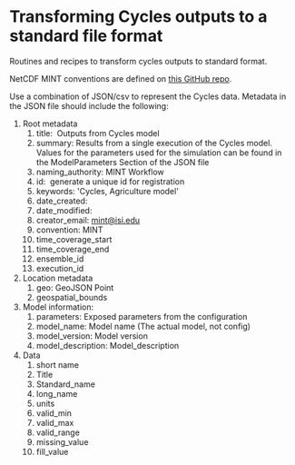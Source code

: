 # Transforming Cycles outputs to a standard file format

Routines and recipes to transform cycles outputs to standard format.

NetCDF MINT conventions are defined on [this GitHub repo](https://github.com/mintproject/MINT-NetCDF-Convention).

Use a combination of JSON/csv to represent the Cycles data. Metadata in the JSON file should include the following: 

1. Root metadata
	1. title:  Outputs from Cycles model
	2. summary: Results from a single execution of the Cycles model. Values for the parameters used for the simulation can be found in the ModelParameters Section of the JSON file
	3. naming_authority: MINT Workflow
	4. id:  generate a unique id for registration
	5. keywords: 'Cycles, Agriculture model'
	6. date_created:
	7. date_modified:
	8. creator_email: mint@isi.edu
	9. convention: MINT
	10. time_coverage_start
	11. time_coverage_end
	12. ensemble_id
	13. execution_id
2. Location metadata
	1. geo: GeoJSON Point
	2. geospatial_bounds
3. Model information: 
	1. parameters: Exposed parameters from the configuration
	2. model_name: Model name (The actual model, not config)
	3. model_version: Model version
	4. model_description: Model_description
4. Data
	1. short name
	2. Title
	3. Standard_name
	4. long_name
	5. units
	6. valid_min
	7. valid_max
	8. valid_range
	9. missing_value
	10. fill_value
